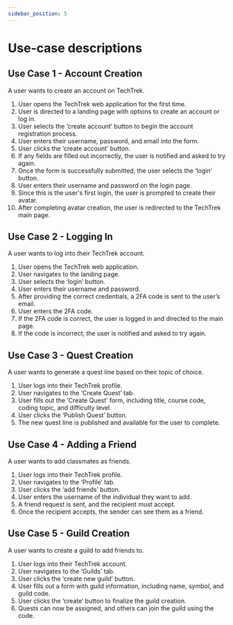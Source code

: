 ```yaml
---
sidebar_position: 5
---
```


# Use-case descriptions

## Use Case 1 - Account Creation
A user wants to create an account on TechTrek.
1. User opens the TechTrek web application for the first time.
2. User is directed to a landing page with options to create an account or log in.
3. User selects the ‘create account’ button to begin the account registration process.
4. User enters their username, password, and email into the form.
5. User clicks the ‘create account’ button.
6. If any fields are filled out incorrectly, the user is notified and asked to try again.
7. Once the form is successfully submitted, the user selects the ‘login’ button.
8. User enters their username and password on the login page.
9. Since this is the user's first login, the user is prompted to create their avatar.
10. After completing avatar creation, the user is redirected to the TechTrek main page.

## Use Case 2 - Logging In
A user wants to log into their TechTrek account.
1. User opens the TechTrek web application.
2. User navigates to the landing page.
3. User selects the ‘login’ button.
4. User enters their username and password.
5. After providing the correct credentials, a 2FA code is sent to the user’s email.
6. User enters the 2FA code.
7. If the 2FA code is correct, the user is logged in and directed to the main page.
8. If the code is incorrect, the user is notified and asked to try again.

## Use Case 3 - Quest Creation
A user wants to generate a quest line based on their topic of choice.
1. User logs into their TechTrek profile.
2. User navigates to the ‘Create Quest’ tab.
3. User fills out the ‘Create Quest’ form, including title, course code, coding topic, and difficulty level.
4. User clicks the ‘Publish Quest’ button.
5. The new quest line is published and available for the user to complete.

## Use Case 4 - Adding a Friend
A user wants to add classmates as friends.
1. User logs into their TechTrek profile.
2. User navigates to the ‘Profile’ tab.
3. User clicks the ‘add friends’ button.
4. User enters the username of the individual they want to add.
5. A friend request is sent, and the recipient must accept.
6. Once the recipient accepts, the sender can see them as a friend.

## Use Case 5 - Guild Creation
A user wants to create a guild to add friends to.
1. User logs into their TechTrek account.
2. User navigates to the ‘Guilds’ tab.
3. User clicks the ‘create new guild’ button.
4. User fills out a form with guild information, including name, symbol, and guild code.
5. User clicks the ‘create’ button to finalize the guild creation.
6. Quests can now be assigned, and others can join the guild using the code.

